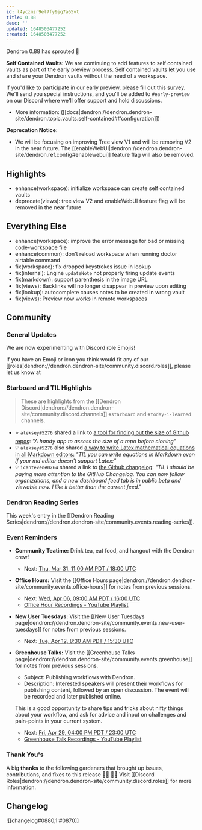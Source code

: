 ```yaml
---
id: l4yczmzr9el7fy9jg7a65vt
title: 0.88
desc: ''
updated: 1648503477252
created: 1648503477252
---
```


Dendron 0.88 has sprouted  🌱

<!-- [[Release Highlights|dendron://dendron.handbook/area.product.sop.release-highlights]] -->

**Self Contained Vaults:** 
We are continuing to add features to self contained vaults as part of the early preview process. Self contained vaults let you use and share your Dendron vaults without the need of a workspace. 

If you'd like to participate in our early preview, please fill out this [survey](https://airtable.com/shr0cwk0a9tujeipZ). We'll send you special instructions, and you'll be added to `#early-preview` on our Discord where we'll offer support and hold discussions. 

- More information: ([[docs|dendron://dendron.dendron-site/dendron.topic.vaults.self-contained##configuration]]) 

**Deprecation Notice:**
- We will be focusing on improving Tree view V1 and will be removing V2 in the near future. The [[enableWebUI|dendron://dendron.dendron-site/dendron.ref.config#enablewebui]]  feature flag will also be removed.

## Highlights
- enhance(workspace): initialize workspace can create self contained vaults 
- deprecate(views): tree view V2 and enableWebUI feature flag will be removed in the near future

## Everything Else
- enhance(workspace): improve the error message for bad or missing code-workspace file 
- enhance(common): don't reload workspace when running doctor airtable command
- fix(workspace): fix dropped keystrokes issue in lookup
- fix(internal): Engine `updateNote` not properly firing update events
- fix(markdown): support parenthesis in the image URL
- fix(views): Backlinks will no longer disappear in preview upon editing
- fix(lookup): autocomplete causes notes to be created in wrong vault
- fix(views): Preview now works in remote workspaces

## Community

### General Updates
<!-- TODO: Delete this section if not appliacble -->
We are now experimenting with Discord role Emojis! 

If you have an Emoji or icon you think would fit any of our [[roles|dendron://dendron.dendron-site/community.discord.roles]], please let us know at 


### Starboard and TIL Highlights
<!-- TODO: update links. Delete section is no new items-->
> These are highlights from the [[Dendron Discord|dendron://dendron.dendron-site/community.discord.channels]] `#starboard` and `#today-i-learned` channels.

- ⭐ `aleksey#5276` shared a link to [a tool for finding out the size of Github repos](https://citizendot.github.io/gh-info/): _"A handy app to assess the size of a repo before cloning"_
- 💡 `aleksey#5276` also shared [a way to write Latex mathematical equations in all Markdown editors](latex.codecogs.com): _"TIL you can write equations in Markdown even if your md editor doesn't support Latex:"_
- 💡 `icanteven#0264` shared a link to [the Github changelog](): _"TIL I should be paying more attention to the GitHub Changelog. You can now follow organizations, and a new dashboard feed tab is in public beta and viewable now. I like it better than the current feed."_

### Dendron Reading Series

This week's entry in the [[Dendron Reading Series|dendron://dendron.dendron-site/community.events.reading-series]].

### Event Reminders
- **Community Teatime:** Drink tea, eat food, and hangout with the Dendron crew!
    - Next: [Thu, Mar 31, 11:00 AM PDT / 18:00 UTC](https://link.dendron.so/luma)
- **Office Hours:** Visit the [[Office Hours page|dendron://dendron.dendron-site/community.events.office-hours]] for notes from previous sessions.
    - Next: [Wed, Apr 06, 09:00 AM PDT / 16:00 UTC](https://link.dendron.so/luma)
    - [Office Hour Recordings - YouTube Playlist](https://link.dendron.so/6yPa)
- **New User Tuesdays:** Visit the [[New User Tuesdays page|dendron://dendron.dendron-site/community.events.new-user-tuesdays]] for notes from previous sessions.
    - Next: [Tue, Apr 12, 8:30 AM PDT / 15:30 UTC](https://link.dendron.so/luma)
- **Greenhouse Talks:** Visit the [[Greenhouse Talks page|dendron://dendron.dendron-site/community.events.greenhouse]] for notes from previous sessions.
    - Subject: Publishing workflows with Dendron.
    - Description: Interested speakers will present their workflows for publishing content, followed by an open discussion. The event will be recorded and later published online.
    
    This is a good opportunity to share tips and tricks about nifty things about your workflow, and ask for advice and input on challenges and pain-points in your current system.
    - Next: [Fri, Apr 29, 04:00 PM PDT / 23:00 UTC](https://link.dendron.so/luma)
    - [Greenhouse Talk Recordings - YouTube Playlist](https://link.dendron.so/greenhouse)

### Thank You's

A big **thanks** to the following gardeners that brought up issues, contributions, and fixes to this release :man_farmer: :woman_farmer: 
Visit [[Discord Roles|dendron://dendron.dendron-site/community.discord.roles]] for more information.

## Changelog
![[changelog#0880,1:#0870]]
